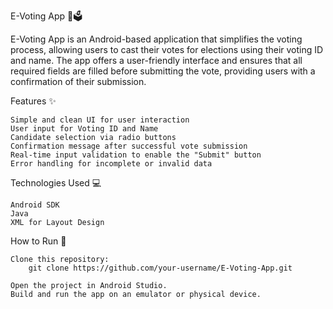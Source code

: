 E-Voting App 📱🗳️

E-Voting App is an Android-based application that simplifies the voting process, allowing users to cast their votes for elections using their voting ID and name. The app offers a user-friendly interface and ensures that all required fields are filled before submitting the vote, providing users with a confirmation of their submission.

Features ✨

    Simple and clean UI for user interaction
    User input for Voting ID and Name
    Candidate selection via radio buttons
    Confirmation message after successful vote submission
    Real-time input validation to enable the "Submit" button
    Error handling for incomplete or invalid data

Technologies Used 💻

    Android SDK
    Java
    XML for Layout Design

How to Run 🚀

    Clone this repository:
        git clone https://github.com/your-username/E-Voting-App.git

    Open the project in Android Studio.
    Build and run the app on an emulator or physical device.
